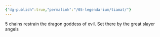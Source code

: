 ```yaml
---
{"dg-publish":true,"permalink":"/05-legendarium/tiamat/"}
---
```


5 chains restrain the dragon goddess of evil. Set there by the great slayer angels

